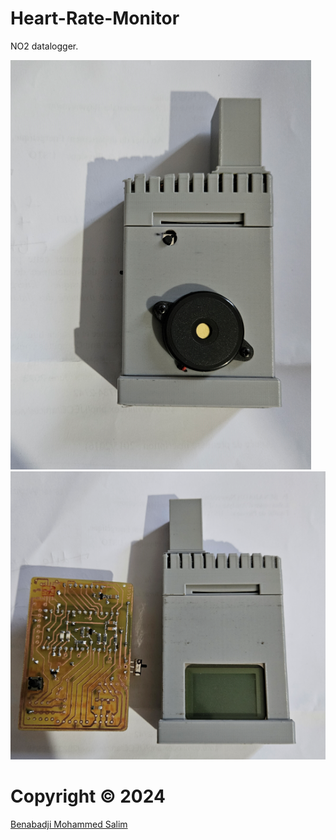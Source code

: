 # Heart-Rate-Monitor
NO2 datalogger.


![](https://github.com/salim97/NO2-datalogger/blob/master/rundll32_Gh5wXTps3F.png)
![](https://github.com/salim97/NO2-datalogger/blob/master/rundll32_BOwQb9mnAn.png)

# Copyright © 2024

[Benabadji Mohammed Salim](https://github.com/salim97)
